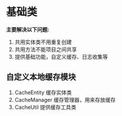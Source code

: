 # 基础类
**主要解决以下问题:**
1. 共用实体类不用重复创建
2. 共用方法不能项目之间共享
3. 提供基础功能，自定义缓存、日志收集等
## 自定义本地缓存模块
1. CacheEntity 缓存实体类
2. CacheManager 缓存管理器，用来存放缓存
3. CacheUtil 提供缓存工具类